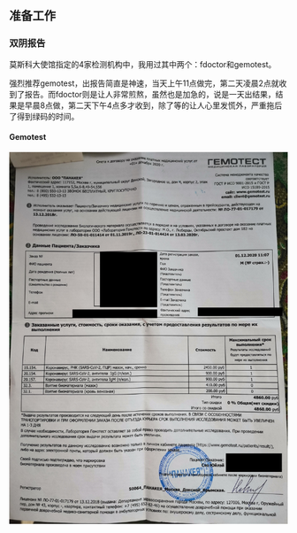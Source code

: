 ## 准备工作
### 双阴报告
莫斯科大使馆指定的4家检测机构中，我用过其中两个：fdoctor和gemotest。

强烈推荐gemotest，出报告简直是神速，当天上午11点做完，第二天凌晨2点就收到了报告。而fdoctor则是让人非常煎熬，虽然也是加急的，说是一天出结果，结果是早晨8点做，第二天下午4点多才收到，除了等的让人心里发慌外，严重拖后了得到绿码的时间。
#### Gemotest
![检查项](image/gemotest/invoice.jpg)
